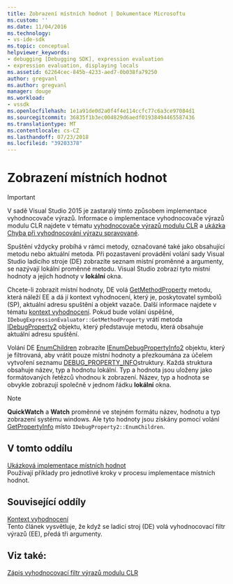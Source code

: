 ```yaml
---
title: Zobrazení místních hodnot | Dokumentace Microsoftu
ms.custom: ''
ms.date: 11/04/2016
ms.technology:
- vs-ide-sdk
ms.topic: conceptual
helpviewer_keywords:
- debugging [Debugging SDK], expression evaluation
- expression evaluation, displaying locals
ms.assetid: 62264cec-845b-4233-aed7-0b038fa79250
author: gregvanl
ms.author: gregvanl
manager: douge
ms.workload:
- vssdk
ms.openlocfilehash: 1e1a91de0d2a0f4f4e114ccfc77c6a3ce97084d1
ms.sourcegitcommit: 36835f1b3ec004829d6aedf01938494465587436
ms.translationtype: MT
ms.contentlocale: cs-CZ
ms.lasthandoff: 07/23/2018
ms.locfileid: "39203378"
---
```

# <a name="display-locals"></a>Zobrazení místních hodnot
> [!IMPORTANT]
>  V sadě Visual Studio 2015 je zastaralý tímto způsobem implementace vyhodnocovače výrazů. Informace o implementace vyhodnocovače výrazů modulu CLR najdete v tématu [vyhodnocovače výrazů modulu CLR](https://github.com/Microsoft/ConcordExtensibilitySamples/wiki/CLR-Expression-Evaluators) a [ukázka Chyba při vyhodnocování výrazu spravované](https://github.com/Microsoft/ConcordExtensibilitySamples/wiki/Managed-Expression-Evaluator-Sample).  
  
 Spuštění vždycky probíhá v rámci metody, označované také jako obsahující metodu nebo aktuální metoda. Při pozastavení provádění volání sady Visual Studio ladicího stroje (DE) zobrazíte seznam místní proměnné a argumenty, se nazývají lokální proměnné metodu. Visual Studio zobrazí tyto místní hodnoty a jejich hodnoty v **lokální** okna.  
  
 Chcete-li zobrazit místní hodnoty, DE volá [GetMethodProperty](../../extensibility/debugger/reference/idebugexpressionevaluator-getmethodproperty.md) metodu, která náleží EE a dá jí kontext vyhodnocení, který je, poskytovatel symbolů (SP), aktuální adresu spuštění a objekt vazače. Další informace najdete v tématu [kontext vyhodnocení](../../extensibility/debugger/evaluation-context.md). Pokud bude volání úspěšné, `IDebugExpressionEvaluator::GetMethodProperty` vrátí metoda [IDebugProperty2](../../extensibility/debugger/reference/idebugproperty2.md) objektu, který představuje metodu, která obsahuje aktuální adresu spuštění.  
  
 Volání DE [EnumChildren](../../extensibility/debugger/reference/idebugproperty2-enumchildren.md) zobrazíte [IEnumDebugPropertyInfo2](../../extensibility/debugger/reference/ienumdebugpropertyinfo2.md) objektu, který je filtrovaná, aby vrátit pouze místní hodnoty a přezkoumána za účelem vytvoření seznamu [DEBUG_PROPERTY_INFO](../../extensibility/debugger/reference/debug-property-info.md)struktury. Každá struktura obsahuje název, typ a hodnotu lokální. Typ a hodnota jsou uloženy jako formátovaných řetězců vhodnou k zobrazení. Název, typ a hodnota se obvykle zobrazují společně v jednom řádku **lokální** okna.  
  
> [!NOTE]
>  **QuickWatch** a **Watch** proměnné ve stejném formátu název, hodnotu a typ zobrazení systému windows. Ale tyto hodnoty jsou získány pomocí volání [GetPropertyInfo](../../extensibility/debugger/reference/idebugproperty2-getpropertyinfo.md) místo `IDebugProperty2::EnumChildren`.  
  
## <a name="in-this-section"></a>V tomto oddílu  
 [Ukázková implementace místních hodnot](../../extensibility/debugger/sample-implementation-of-locals.md)  
 Používají příklady pro jednotlivé kroky v procesu implementace místních hodnot.  
  
## <a name="related-sections"></a>Související oddíly  
 [Kontext vyhodnocení](../../extensibility/debugger/evaluation-context.md)  
 Tento článek vysvětluje, že když se ladicí stroj (DE) volá vyhodnocovací filtr výrazů (EE), předá tři argumenty.  
  
## <a name="see-also"></a>Viz také:  
 [Zápis vyhodnocovací filtr výrazů modulu CLR](../../extensibility/debugger/writing-a-common-language-runtime-expression-evaluator.md)